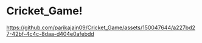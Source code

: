 # Cricket_Game!
https://github.com/parikajain09/Cricket_Game/assets/150047644/a227bd27-42bf-4c4c-8daa-d404e0afebdd
